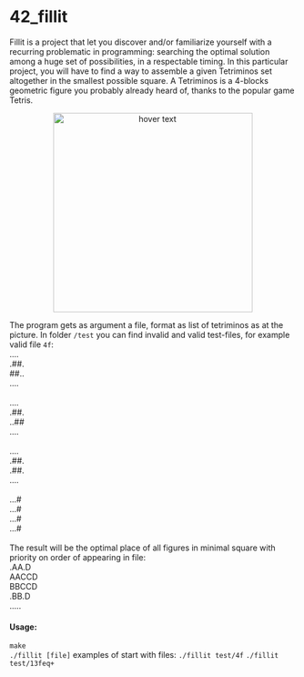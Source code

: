 # 42_fillit

Fillit is a project that let you discover and/or familiarize yourself with a recurring
problematic in programming: searching the optimal solution among a huge set of possibilities, in a respectable timing. In this particular project, you will have to find a way to
assemble a given Tetriminos set altogether in the smallest possible square.
A Tetriminos is a 4-blocks geometric figure you probably already heard of, thanks to
the popular game Tetris.  

<p align="center">
  <img src="https://i.imgur.com/8gceU69.jpg" width="350" title="hover text">
</p>  

The program gets as argument a file, format as list of tetriminos as at the picture.
In folder `/test` you can find invalid and valid test-files, for example valid file `4f`:
 \
.... \
.##. \
##.. \
.... \
 \
.... \
.##. \
..## \
.... \
 \
.... \
.##. \
.##. \
.... \
 \
...# \
...# \
...# \
...# \
 \
The result will be the optimal place of all figures in minimal square with priority on order of appearing in file:
 \
.AA.D \
AACCD \
BBCCD \
.BB.D \
.....


#### Usage:
`make`\
`./fillit [file]`
examples of start with files:
`./fillit test/4f`
`./fillit test/13feq+`
